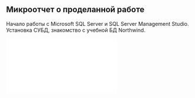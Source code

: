 ## Микроотчет о проделанной работе

Начало работы с Microsoft SQL Server и SQL Server Management Studio.         
Установка СУБД, знакомство с учебной БД Northwind.

![Рабочие заметки (конспект) на русском](sql_lesson1_notes.md)
